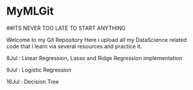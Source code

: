# MyMLGit
##ITS NEVER TOO LATE TO START ANYTHING

Welcome to my Git Repository
Here i upload all my DataScience related code that i learn via several resources and practice it.

8Jul : Linear Regression, Lasso and Ridge Regression implementation

9Jul : Logistic Regression

16Jul : Decision Tree
